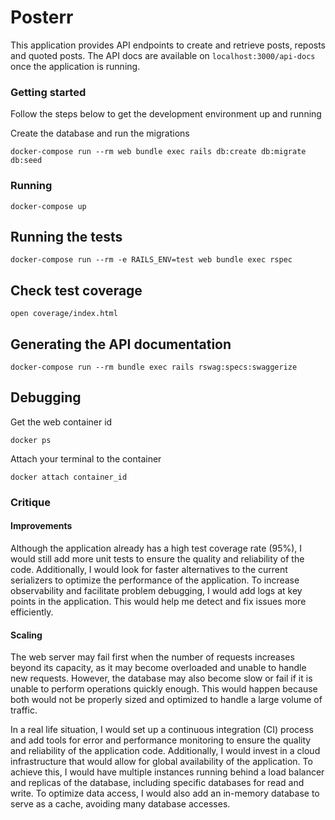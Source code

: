 # Posterr

This application provides API endpoints to create and retrieve posts, reposts and quoted posts. 
The API docs are available on `localhost:3000/api-docs` once the application is running.

### Getting started

Follow the steps below to get the development environment up and running

Create the database and run the migrations

```
docker-compose run --rm web bundle exec rails db:create db:migrate db:seed
```

### Running
```
docker-compose up
```

## Running the tests
```
docker-compose run --rm -e RAILS_ENV=test web bundle exec rspec
```

## Check test coverage
```
open coverage/index.html
```

## Generating the API documentation
```
docker-compose run --rm bundle exec rails rswag:specs:swaggerize
```

## Debugging

Get the web container id

```
docker ps
```

Attach your terminal to the container

```
docker attach container_id
```

### Critique

#### Improvements

Although the application already has a high test coverage rate (95%), I would still add more unit tests to ensure the quality and reliability of the code.
Additionally, I would look for faster alternatives to the current serializers to optimize the performance of the application.
To increase observability and facilitate problem debugging, I would add logs at key points in the application. This would help me detect and fix issues more efficiently.

#### Scaling

The web server may fail first when the number of requests increases beyond its capacity, as it may become overloaded and unable to handle new requests. However, the database may also become slow or fail if it is unable to perform operations quickly enough. This would happen because both would not be properly sized and optimized to handle a large volume of traffic.

In a real life situation, I would set up a continuous integration (CI) process and add tools for error and performance monitoring to ensure the quality and reliability of the application code.
Additionally, I would invest in a cloud infrastructure that would allow for global availability of the application. To achieve this, I would have multiple instances running behind a load balancer and replicas of the database, including specific databases for read and write.
To optimize data access, I would also add an in-memory database to serve as a cache, avoiding many database accesses.
